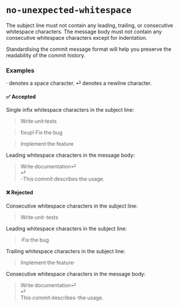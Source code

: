 # `no-unexpected-whitespace`

The subject line must not contain any leading, trailing, or consecutive
whitespace characters.
The message body must not contain any consecutive whitespace characters except
for indentation.

Standardising the commit message format will help you preserve the readability
of the commit history.

### Examples
· denotes a space character.
⏎ denotes a newline character.

#### ✅ Accepted
Single infix whitespace characters in the subject line:
> Write·unit·tests

> fixup!·Fix·the·bug

> Implement·the·feature

Leading whitespace characters in the message body:
> Write·documentation⏎  
> ⏎  
> ··This·commit·describes·the·usage.

#### ❌ Rejected
Consecutive whitespace characters in the subject line:
> Write·unit··tests

Leading whitespace characters in the subject line:
> ·Fix·the·bug

Trailing whitespace characters in the subject line:
> Implement·the·feature·

Consecutive whitespace characters in the message body:
> Write·documentation⏎  
> ⏎  
> This·commit·describes··the·usage.
